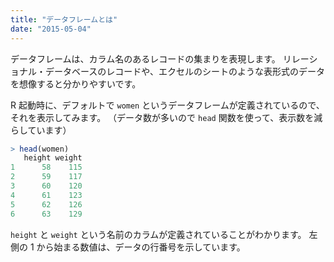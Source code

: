 ```yaml
---
title: "データフレームとは"
date: "2015-05-04"
---
```


データフレームは、カラム名のあるレコードの集まりを表現します。
リレーショナル・データベースのレコードや、エクセルのシートのような表形式のデータを想像すると分かりやすいです。

R 起動時に、デフォルトで `women` というデータフレームが定義されているので、それを表示してみます。
（データ数が多いので `head` 関数を使って、表示数を減らしています）

```r
> head(women)
   height weight
1      58    115
2      59    117
3      60    120
4      61    123
5      62    126
6      63    129
```

`height` と `weight` という名前のカラムが定義されていることがわかります。
左側の 1 から始まる数値は、データの行番号を示しています。

